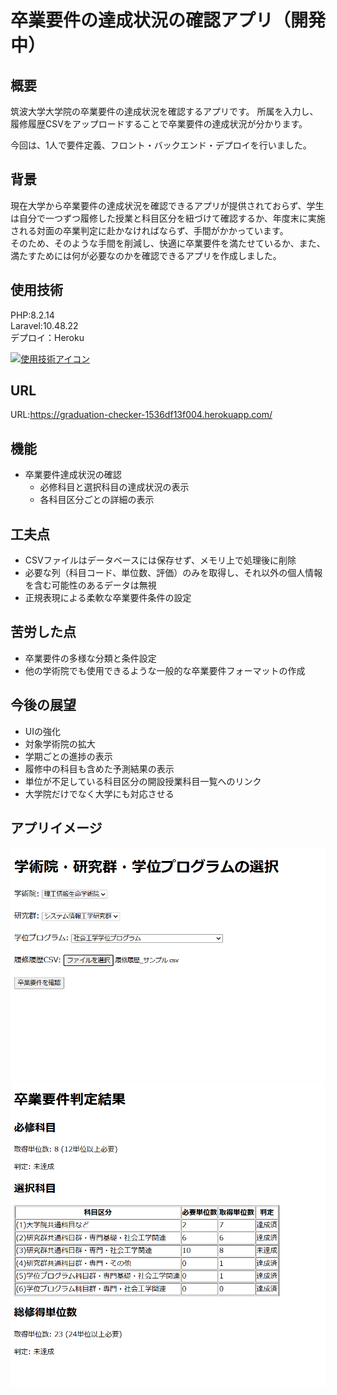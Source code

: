 # 卒業要件の達成状況の確認アプリ（開発中）

## 概要
筑波大学大学院の卒業要件の達成状況を確認するアプリです。
所属を入力し、履修履歴CSVをアップロードすることで卒業要件の達成状況が分かります。

今回は、1人で要件定義、フロント・バックエンド・デプロイを行いました。

## 背景
現在大学から卒業要件の達成状況を確認できるアプリが提供されておらず、学生は自分で一つずつ履修した授業と科目区分を紐づけて確認するか、年度末に実施される対面の卒業判定に赴かなければならず、手間がかかっています。  
そのため、そのような手間を削減し、快適に卒業要件を満たせているか、また、満たすためには何が必要なのかを確認できるアプリを作成しました。

## 使用技術
PHP:8.2.14  
Laravel:10.48.22  
デプロイ：Heroku  

[![使用技術アイコン](https://skillicons.dev/icons?i=php,laravel,heroku)](https://skillicons.dev)

## URL
URL:https://graduation-checker-1536df13f004.herokuapp.com/

## 機能
- 卒業要件達成状況の確認  
  - 必修科目と選択科目の達成状況の表示 
  - 各科目区分ごとの詳細の表示

## 工夫点
- CSVファイルはデータベースには保存せず、メモリ上で処理後に削除
- 必要な列（科目コード、単位数、評価）のみを取得し、それ以外の個人情報を含む可能性のあるデータは無視
- 正規表現による柔軟な卒業要件条件の設定

## 苦労した点
- 卒業要件の多様な分類と条件設定
- 他の学術院でも使用できるような一般的な卒業要件フォーマットの作成

## 今後の展望
- UIの強化
- 対象学術院の拡大
- 学期ごとの進捗の表示
- 履修中の科目も含めた予測結果の表示
- 単位が不足している科目区分の開設授業科目一覧へのリンク
- 大学院だけでなく大学にも対応させる


## アプリイメージ
![メイン画面](public/images/readme/メイン画面.png)
![判定結果](public/images/readme/判定結果.png)
